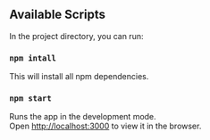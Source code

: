 

## Available Scripts

In the project directory, you can run:

### `npm intall`

This will install all npm dependencies.

### `npm start`

Runs the app in the development mode.\
Open [http://localhost:3000](http://localhost:3000) to view it in the browser.
